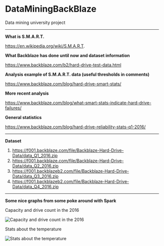 # DataMiningBackBlaze

Data mining university project


----------


**What is S.M.A.R.T.**

https://en.wikipedia.org/wiki/S.M.A.R.T.

**What  Backblaze has done until now and dataset information**

https://www.backblaze.com/b2/hard-drive-test-data.html

**Analysis example of S.M.A.R.T. data (useful thresholds in comments)**

https://www.backblaze.com/blog/hard-drive-smart-stats/

**More recent analysis**

https://www.backblaze.com/blog/what-smart-stats-indicate-hard-drive-failures/

**General statistics**

https://www.backblaze.com/blog/hard-drive-reliability-stats-q1-2016/

----------

**Dataset**

 1. https://f001.backblaze.com/file/Backblaze-Hard-Drive-Data/data_Q1_2016.zip
 2. https://f001.backblaze.com/file/Backblaze-Hard-Drive-Data/data_Q2_2016.zip
 3. https://f001.backblazeb2.com/file/Backblaze-Hard-Drive-Data/data_Q3_2016.zip
 4. https://f001.backblazeb2.com/file/Backblaze-Hard-Drive-Data/data_Q4_2016.zip

----------

**Some nice graphs from some poke around with Spark**

Capacity and drive count in the 2016

![Capacity and drive count in the 2016](https://rawgit.com/garis/DataMiningBackBlaze/master/SpreadSheets/countAndcapacity_vs_days.svg)

Stats about the temperature

![Stats about the temperature](https://rawgit.com/garis/DataMiningBackBlaze/master/SpreadSheets/temperature_vs_days.svg)
